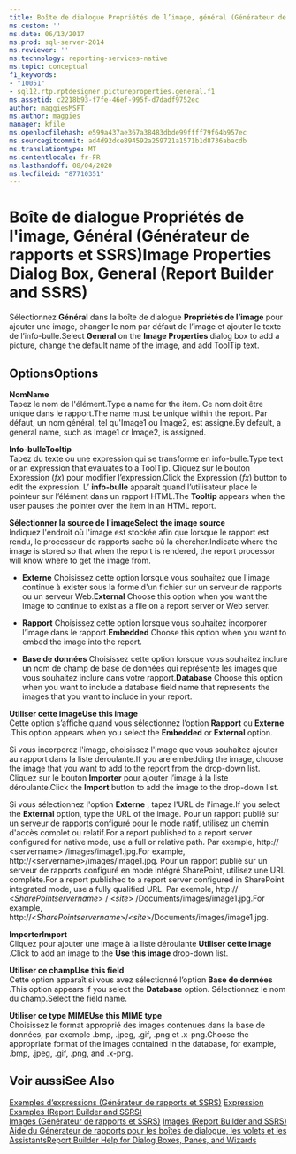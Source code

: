 ```yaml
---
title: Boîte de dialogue Propriétés de l’image, général (Générateur de rapports et SSRS) | Microsoft Docs
ms.custom: ''
ms.date: 06/13/2017
ms.prod: sql-server-2014
ms.reviewer: ''
ms.technology: reporting-services-native
ms.topic: conceptual
f1_keywords:
- "10051"
- sql12.rtp.rptdesigner.pictureproperties.general.f1
ms.assetid: c2218b93-f7fe-46ef-995f-d7dadf9752ec
author: maggiesMSFT
ms.author: maggies
manager: kfile
ms.openlocfilehash: e599a437ae367a38483dbde99ffff79f64b957ec
ms.sourcegitcommit: ad4d92dce894592a259721a1571b1d8736abacdb
ms.translationtype: MT
ms.contentlocale: fr-FR
ms.lasthandoff: 08/04/2020
ms.locfileid: "87710351"
---
```

# <a name="image-properties-dialog-box-general-report-builder-and-ssrs"></a><span data-ttu-id="18d5b-102">Boîte de dialogue Propriétés de l'image, Général (Générateur de rapports et SSRS)</span><span class="sxs-lookup"><span data-stu-id="18d5b-102">Image Properties Dialog Box, General (Report Builder and SSRS)</span></span>
  <span data-ttu-id="18d5b-103">Sélectionnez **Général** dans la boîte de dialogue **Propriétés de l’image** pour ajouter une image, changer le nom par défaut de l’image et ajouter le texte de l’info-bulle.</span><span class="sxs-lookup"><span data-stu-id="18d5b-103">Select **General** on the **Image Properties** dialog box to add a picture, change the default name of the image, and add ToolTip text.</span></span>  
  
## <a name="options"></a><span data-ttu-id="18d5b-104">Options</span><span class="sxs-lookup"><span data-stu-id="18d5b-104">Options</span></span>  
 <span data-ttu-id="18d5b-105">**Nom**</span><span class="sxs-lookup"><span data-stu-id="18d5b-105">**Name**</span></span>  
 <span data-ttu-id="18d5b-106">Tapez le nom de l'élément.</span><span class="sxs-lookup"><span data-stu-id="18d5b-106">Type a name for the item.</span></span> <span data-ttu-id="18d5b-107">Ce nom doit être unique dans le rapport.</span><span class="sxs-lookup"><span data-stu-id="18d5b-107">The name must be unique within the report.</span></span> <span data-ttu-id="18d5b-108">Par défaut, un nom général, tel qu'Image1 ou Image2, est assigné.</span><span class="sxs-lookup"><span data-stu-id="18d5b-108">By default, a general name, such as Image1 or Image2, is assigned.</span></span>  
  
 <span data-ttu-id="18d5b-109">**Info-bulle**</span><span class="sxs-lookup"><span data-stu-id="18d5b-109">**Tooltip**</span></span>  
 <span data-ttu-id="18d5b-110">Tapez du texte ou une expression qui se transforme en info-bulle.</span><span class="sxs-lookup"><span data-stu-id="18d5b-110">Type text or an expression that evaluates to a ToolTip.</span></span> <span data-ttu-id="18d5b-111">Cliquez sur le bouton Expression (*fx*) pour modifier l’expression.</span><span class="sxs-lookup"><span data-stu-id="18d5b-111">Click the Expression (*fx*) button to edit the expression.</span></span> <span data-ttu-id="18d5b-112">L’ **info-bulle** apparaît quand l’utilisateur place le pointeur sur l’élément dans un rapport HTML.</span><span class="sxs-lookup"><span data-stu-id="18d5b-112">The **Tooltip** appears when the user pauses the pointer over the item in an HTML report.</span></span>  
  
 <span data-ttu-id="18d5b-113">**Sélectionner la source de l'image**</span><span class="sxs-lookup"><span data-stu-id="18d5b-113">**Select the image source**</span></span>  
 <span data-ttu-id="18d5b-114">Indiquez l'endroit où l'image est stockée afin que lorsque le rapport est rendu, le processeur de rapports sache où la chercher.</span><span class="sxs-lookup"><span data-stu-id="18d5b-114">Indicate where the image is stored so that when the report is rendered, the report processor will know where to get the image from.</span></span>  
  
-   <span data-ttu-id="18d5b-115">**Externe** Choisissez cette option lorsque vous souhaitez que l'image continue à exister sous la forme d'un fichier sur un serveur de rapports ou un serveur Web.</span><span class="sxs-lookup"><span data-stu-id="18d5b-115">**External** Choose this option when you want the image to continue to exist as a file on a report server or Web server.</span></span>  
  
-   <span data-ttu-id="18d5b-116">**Rapport** Choisissez cette option lorsque vous souhaitez incorporer l’image dans le rapport.</span><span class="sxs-lookup"><span data-stu-id="18d5b-116">**Embedded** Choose this option when you want to embed the image into the report.</span></span>  
  
-   <span data-ttu-id="18d5b-117">**Base de données** Choisissez cette option lorsque vous souhaitez inclure un nom de champ de base de données qui représente les images que vous souhaitez inclure dans votre rapport.</span><span class="sxs-lookup"><span data-stu-id="18d5b-117">**Database** Choose this option when you want to include a database field name that represents the images that you want to include in your report.</span></span>  
  
 <span data-ttu-id="18d5b-118">**Utiliser cette image**</span><span class="sxs-lookup"><span data-stu-id="18d5b-118">**Use this image**</span></span>  
 <span data-ttu-id="18d5b-119">Cette option s’affiche quand vous sélectionnez l’option **Rapport** ou **Externe** .</span><span class="sxs-lookup"><span data-stu-id="18d5b-119">This option appears when you select the **Embedded** or **External** option.</span></span>  
  
 <span data-ttu-id="18d5b-120">Si vous incorporez l'image, choisissez l'image que vous souhaitez ajouter au rapport dans la liste déroulante.</span><span class="sxs-lookup"><span data-stu-id="18d5b-120">If you are embedding the image, choose the image that you want to add to the report from the drop-down list.</span></span> <span data-ttu-id="18d5b-121">Cliquez sur le bouton **Importer** pour ajouter l’image à la liste déroulante.</span><span class="sxs-lookup"><span data-stu-id="18d5b-121">Click the **Import** button to add the image to the drop-down list.</span></span>  
  
 <span data-ttu-id="18d5b-122">Si vous sélectionnez l'option **Externe** , tapez l'URL de l'image.</span><span class="sxs-lookup"><span data-stu-id="18d5b-122">If you select the **External** option, type the URL of the image.</span></span> <span data-ttu-id="18d5b-123">Pour un rapport publié sur un serveur de rapports configuré pour le mode natif, utilisez un chemin d'accès complet ou relatif.</span><span class="sxs-lookup"><span data-stu-id="18d5b-123">For a report published to a report server configured for native mode, use a full or relative path.</span></span> <span data-ttu-id="18d5b-124">Par exemple, http:// \<servername> /images/image1.jpg.</span><span class="sxs-lookup"><span data-stu-id="18d5b-124">For example, http://\<servername>/images/image1.jpg.</span></span> <span data-ttu-id="18d5b-125">Pour un rapport publié sur un serveur de rapports configuré en mode intégré SharePoint, utilisez une URL complète.</span><span class="sxs-lookup"><span data-stu-id="18d5b-125">For a report published to a report server configured in SharePoint integrated mode, use a fully qualified URL.</span></span> <span data-ttu-id="18d5b-126">Par exemple, http:// \<*SharePointservername*> / \<*site*> /Documents/images/image1.jpg.</span><span class="sxs-lookup"><span data-stu-id="18d5b-126">For example, http://\<*SharePointservername*>/\<*site*>/Documents/images/image1.jpg.</span></span>  
  
 <span data-ttu-id="18d5b-127">**Importer**</span><span class="sxs-lookup"><span data-stu-id="18d5b-127">**Import**</span></span>  
 <span data-ttu-id="18d5b-128">Cliquez pour ajouter une image à la liste déroulante **Utiliser cette image** .</span><span class="sxs-lookup"><span data-stu-id="18d5b-128">Click to add an image to the **Use this image** drop-down list.</span></span>  
  
 <span data-ttu-id="18d5b-129">**Utiliser ce champ**</span><span class="sxs-lookup"><span data-stu-id="18d5b-129">**Use this field**</span></span>  
 <span data-ttu-id="18d5b-130">Cette option apparaît si vous avez sélectionné l’option **Base de données** .</span><span class="sxs-lookup"><span data-stu-id="18d5b-130">This option appears if you select the **Database** option.</span></span> <span data-ttu-id="18d5b-131">Sélectionnez le nom du champ.</span><span class="sxs-lookup"><span data-stu-id="18d5b-131">Select the field name.</span></span>  
  
 <span data-ttu-id="18d5b-132">**Utiliser ce type MIME**</span><span class="sxs-lookup"><span data-stu-id="18d5b-132">**Use this MIME type**</span></span>  
 <span data-ttu-id="18d5b-133">Choisissez le format approprié des images contenues dans la base de données, par exemple .bmp, .jpeg, .gif, .png et .x-png.</span><span class="sxs-lookup"><span data-stu-id="18d5b-133">Choose the appropriate format of the images contained in the database, for example, .bmp, .jpeg, .gif, .png, and .x-png.</span></span>  
  
## <a name="see-also"></a><span data-ttu-id="18d5b-134">Voir aussi</span><span class="sxs-lookup"><span data-stu-id="18d5b-134">See Also</span></span>  
 <span data-ttu-id="18d5b-135">[Exemples d’expressions &#40;Générateur de rapports et SSRS&#41;](report-design/expression-examples-report-builder-and-ssrs.md) </span><span class="sxs-lookup"><span data-stu-id="18d5b-135">[Expression Examples &#40;Report Builder and SSRS&#41;](report-design/expression-examples-report-builder-and-ssrs.md) </span></span>  
 <span data-ttu-id="18d5b-136">[Images &#40;Générateur de rapports et SSRS&#41;](report-design/images-report-builder-and-ssrs.md) </span><span class="sxs-lookup"><span data-stu-id="18d5b-136">[Images &#40;Report Builder and SSRS&#41;](report-design/images-report-builder-and-ssrs.md) </span></span>  
 [<span data-ttu-id="18d5b-137">Aide du Générateur de rapports pour les boîtes de dialogue, les volets et les Assistants</span><span class="sxs-lookup"><span data-stu-id="18d5b-137">Report Builder Help for Dialog Boxes, Panes, and Wizards</span></span>](../../2014/reporting-services/report-builder-help-for-dialog-boxes-panes-and-wizards.md)  
  
  
